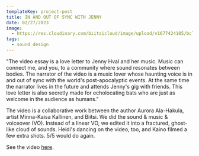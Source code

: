 ```yaml
---
templateKey: project-post
title: IN AND OUT OF SYNC WITH JENNY
date: 02/27/2023
image:
  - https://res.cloudinary.com/biitsicloud/image/upload/v1677424105/bcloud/flim_still_Jenny_yhlamo.png
tags:
  - sound_design
---
```

"The video essay is a love letter to Jenny Hval and her music. Music can connect me, and you, to a community where sound resonates between bodies. The narrator of the video is a music lover whose haunting voice is in and out of sync with the world's post-apocalyptic events. At the same time the narrator lives in the future and attends Jenny's gig with friends. This love letter is also secretly made for echolocating bats who are just as welcome in the audience as humans."

The video is a collaborative work between the author Aurora Ala-Hakula, artist Minna-Kaisa Kallinen, and Biitsi. We did the sound & music & voiceover (VO). Instead of a linear VO, we edited it into a fractured, ghost-like cloud of sounds. Heidi's dancing on the video, too, and Kaino filmed a few extra shots. 5/5 would do again.

See the video [here](https://seismograf.org/artikel/and-out-sync-jenny).